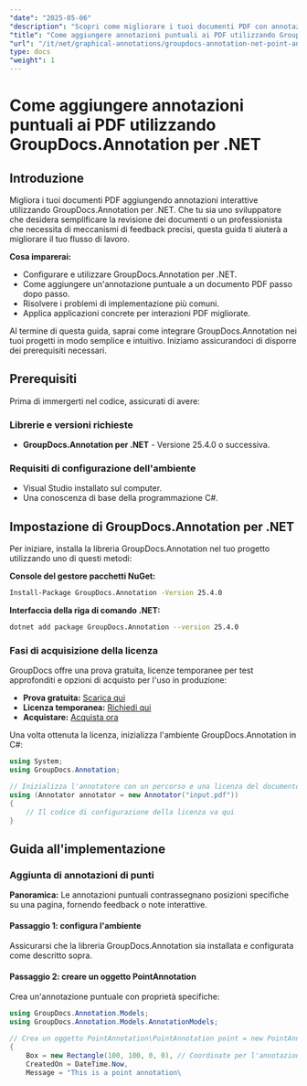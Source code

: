 ```yaml
---
"date": "2025-05-06"
"description": "Scopri come migliorare i tuoi documenti PDF con annotazioni interattive utilizzando GroupDocs.Annotation per .NET. Questa guida passo passo illustra la configurazione, l'implementazione e la risoluzione dei problemi."
"title": "Come aggiungere annotazioni puntuali ai PDF utilizzando GroupDocs.Annotation per .NET"
"url": "/it/net/graphical-annotations/groupdocs-annotation-net-point-annotations-pdf/"
type: docs
"weight": 1
---
```


# Come aggiungere annotazioni puntuali ai PDF utilizzando GroupDocs.Annotation per .NET

## Introduzione

Migliora i tuoi documenti PDF aggiungendo annotazioni interattive utilizzando GroupDocs.Annotation per .NET. Che tu sia uno sviluppatore che desidera semplificare la revisione dei documenti o un professionista che necessita di meccanismi di feedback precisi, questa guida ti aiuterà a migliorare il tuo flusso di lavoro.

**Cosa imparerai:**
- Configurare e utilizzare GroupDocs.Annotation per .NET.
- Come aggiungere un'annotazione puntuale a un documento PDF passo dopo passo.
- Risolvere i problemi di implementazione più comuni.
- Applica applicazioni concrete per interazioni PDF migliorate.

Al termine di questa guida, saprai come integrare GroupDocs.Annotation nei tuoi progetti in modo semplice e intuitivo. Iniziamo assicurandoci di disporre dei prerequisiti necessari.

## Prerequisiti

Prima di immergerti nel codice, assicurati di avere:

### Librerie e versioni richieste
- **GroupDocs.Annotation per .NET** - Versione 25.4.0 o successiva.

### Requisiti di configurazione dell'ambiente
- Visual Studio installato sul computer.
- Una conoscenza di base della programmazione C#.

## Impostazione di GroupDocs.Annotation per .NET

Per iniziare, installa la libreria GroupDocs.Annotation nel tuo progetto utilizzando uno di questi metodi:

**Console del gestore pacchetti NuGet:**
```bash
Install-Package GroupDocs.Annotation -Version 25.4.0
```

**Interfaccia della riga di comando .NET:**
```bash
dotnet add package GroupDocs.Annotation --version 25.4.0
```

### Fasi di acquisizione della licenza

GroupDocs offre una prova gratuita, licenze temporanee per test approfonditi e opzioni di acquisto per l'uso in produzione:
- **Prova gratuita:** [Scarica qui](https://releases.groupdocs.com/annotation/net/)
- **Licenza temporanea:** [Richiedi qui](https://purchase.groupdocs.com/temporary-license/)
- **Acquistare:** [Acquista ora](https://purchase.groupdocs.com/buy)

Una volta ottenuta la licenza, inizializza l'ambiente GroupDocs.Annotation in C#:

```csharp
using System;
using GroupDocs.Annotation;

// Inizializza l'annotatore con un percorso e una licenza del documento PDF
using (Annotator annotator = new Annotator("input.pdf"))
{
    // Il codice di configurazione della licenza va qui
}
```

## Guida all'implementazione

### Aggiunta di annotazioni di punti

**Panoramica:** Le annotazioni puntuali contrassegnano posizioni specifiche su una pagina, fornendo feedback o note interattive.

#### Passaggio 1: configura l'ambiente
Assicurarsi che la libreria GroupDocs.Annotation sia installata e configurata come descritto sopra.

#### Passaggio 2: creare un oggetto PointAnnotation
Crea un'annotazione puntuale con proprietà specifiche:

```csharp
using GroupDocs.Annotation.Models;
using GroupDocs.Annotation.Models.AnnotationModels;

// Crea un oggetto PointAnnotation\PointAnnotation point = new PointAnnotation
{
    Box = new Rectangle(100, 100, 0, 0), // Coordinate per l'annotazione
    CreatedOn = DateTime.Now,
    Message = "This is a point annotation\